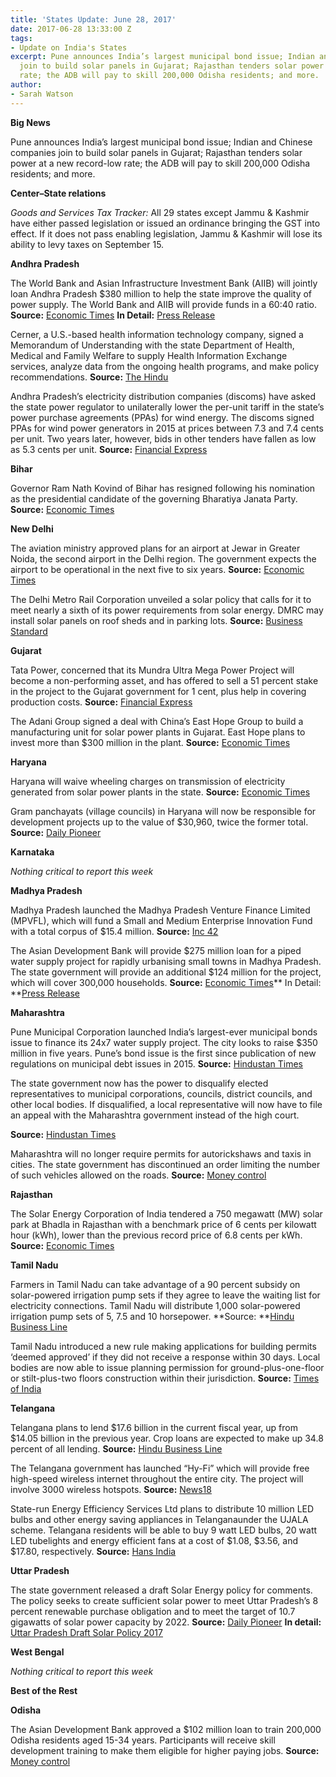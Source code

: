 ```yaml
---
title: 'States Update: June 28, 2017'
date: 2017-06-28 13:33:00 Z
tags:
- Update on India's States
excerpt: Pune announces India’s largest municipal bond issue; Indian and Chinese companies
  join to build solar panels in Gujarat; Rajasthan tenders solar power at a new record-low
  rate; the ADB will pay to skill 200,000 Odisha residents; and more.
author:
- Sarah Watson
---
```


**Big News**

Pune announces India’s largest municipal bond issue; Indian and Chinese companies join to build solar panels in Gujarat; Rajasthan tenders solar power at a new record-low rate; the ADB will pay to skill 200,000 Odisha residents; and more.

**Center–State relations**

*Goods and Services Tax Tracker:* All 29 states except Jammu & Kashmir have either passed legislation or issued an ordinance bringing the GST into effect. If it does not pass enabling legislation, Jammu & Kashmir will lose its ability to levy taxes on September 15.

**Andhra Pradesh**

The World Bank and Asian Infrastructure Investment Bank (AIIB) will jointly loan Andhra Pradesh $380 million to help the state improve the quality of power supply. The World Bank and AIIB will provide funds in a 60:40 ratio. **Source:** [Economic Times](http://economictimes.indiatimes.com/news/economy/finance/world-bank-aiib-to-grant-380-million-to-andhra-pradesh-power-project/articleshow/59281266.cms) **In Detail:** [Press Release](http://www.worldbank.org/en/news/press-release/2017/06/22/project-signing-new-loan-agreement-support-24x7-power-for-all-andhra-pradesh)

Cerner, a U.S.-based health information technology company, signed a Memorandum of Understanding with the state Department of Health, Medical and Family Welfare to supply Health Information Exchange services, analyze data from the ongoing health programs, and make policy recommendations. **Source:** [The Hindu](http://www.thehindu.com/todays-paper/tp-national/tp-andhrapradesh/state-signs-pact-with-cerner/article19112817.ece)

Andhra Pradesh’s electricity distribution companies (discoms) have asked the state power regulator to unilaterally lower the per-unit tariff in the state’s power purchase agreements (PPAs) for wind energy. The discoms signed PPAs for wind power generators in 2015 at prices between 7.3 and 7.4 cents per unit. Two years later, however, bids in other tenders have fallen as low as 5.3 cents per unit. **Source:** [Financial Express](http://www.financialexpress.com/economy/andhra-pradesh-signs-wind-power-ppas-does-u-turn-wants-25-pct-price-cut-now/728687/)

**Bihar**

Governor Ram Nath Kovind of Bihar has resigned following his nomination as the presidential candidate of the governing Bharatiya Janata Party. **Source:** [Economic Times](http://economictimes.indiatimes.com/news/politics-and-nation/bihar-governor-ram-nath-kovind-resigns/articleshow/59234812.cms)

**New Delhi**

The aviation ministry approved plans for an airport at Jewar in Greater Noida, the second airport in the Delhi region. The government expects the airport to be operational in the next five to six years. **Source:** [Economic Times](http://economictimes.indiatimes.com/industry/transportation/airlines-/-aviation/jewar-to-be-second-airport-in-delhi-ncr/articleshow/59296768.cms)

The Delhi Metro Rail Corporation unveiled a solar policy that calls for it to meet nearly a sixth of its power requirements from solar energy. DMRC may install solar panels on roof sheds and in parking lots. **Source:** [Business Standard](http://www.business-standard.com/article/companies/delhi-metro-to-meet-a-sixth-of-its-energy-needs-from-solar-to-curtail-costs-117062100493_1.html)

**Gujarat**

Tata Power, concerned that its Mundra Ultra Mega Power Project will become a non-performing asset, and has offered to sell a 51 percent stake in the project to the Gujarat government for 1 cent, plus help in covering production costs. **Source:** [Financial Express](http://www.financialexpress.com/industry/tata-power-mulls-51-stake-sale-in-mundra-umpp-to-gujarat-govt-for-re-1-token-amount/730410/)

The Adani Group signed a deal with China’s East Hope Group to build a manufacturing unit for solar power plants in Gujarat. East Hope plans to invest more than $300 million in the plant. **Source:** [Economic Times](http://economictimes.indiatimes.com/industry/energy/power/chinese-firms-inks-deal-with-adani-to-invest-300-million-in-gujarat/articleshow/59239251.cms)

**Haryana**

Haryana will waive wheeling charges on transmission of electricity generated from solar power plants in the state. **Source:** [Economic Times](http://economictimes.indiatimes.com/industry/energy/power/haryana-waives-off-intra-state-wheeling-charges-to-promote-renewable-energy/articleshow/59273803.cms)

Gram panchayats (village councils) in Haryana will now be responsible for development projects up to the value of $30,960, twice the former total. **Source:** [Daily Pioneer](http://www.dailypioneer.com/state-editions/chandigarh/haryana-to-raise-limit-on-funds-for-panchayats.html)

**Karnataka**

*Nothing critical to report this week*

**Madhya Pradesh**

Madhya Pradesh launched the Madhya Pradesh Venture Finance Limited (MPVFL), which will fund a Small and Medium Enterprise Innovation Fund with a total corpus of $15.4 million. **Source:** [Inc 42](https://inc42.com/buzz/madhya-pradesh-venture-fund-mpvfl/)

The Asian Development Bank will provide $275 million loan for a piped water supply project for rapidly urbanising small towns in Madhya Pradesh. The state government will provide an additional $124 million for the project, which will cover 300,000 households. **Source:** [Economic Times](http://economictimes.indiatimes.com/news/economy/finance/adb-to-provide-275-million-loan-for-water-supply-project-in-madhya-pradesh/articleshow/59233382.cms)** In Detail: **[Press Release](https://www.adb.org/news/adb-india-sign-275-million-loan-upgrading-urban-services-madhya-pradesh)

**Maharashtra**

Pune Municipal Corporation launched India’s largest-ever municipal bonds issue to finance its 24x7 water supply project. The city looks to raise $350 million in five years. Pune’s bond issue is the first since publication of new regulations on municipal debt issues in 2015. **Source:** [Hindustan Times](http://www.hindustantimes.com/mumbai-news/india-s-biggest-municipal-bonds-programme-launched-in-maharashtra/story-VGyCPobtK0weK70Td8ZlaI.html)

The state government now has the power to disqualify elected representatives to municipal corporations, councils, district councils, and other local bodies. If disqualified, a local representative will now have to file an appeal with the Maharashtra government instead of the high court.

**Source:** [Hindustan Times](http://www.hindustantimes.com/mumbai-news/maharashtra-govt-now-has-power-to-disqualify-corporators/story-oaGrDSignyo891t6DCEHjM.html)

Maharashtra will no longer require permits for autorickshaws and taxis in cities. The state government has discontinued an order limiting the number of such vehicles allowed on the roads. **Source:** [Money control](http://www.moneycontrol.com/news/trends/current-affairs-trends/maharashtra-to-end-permit-raj-for-autos-and-taxis-2307979.html)

**Rajasthan**

The Solar Energy Corporation of India tendered a 750 megawatt (MW) solar park at Bhadla in Rajasthan with a benchmark price of 6 cents per kilowatt hour (kWh), lower than the previous record price of 6.8 cents per kWh. **Source:** [Economic Times](http://energy.economictimes.indiatimes.com/news/renewable/seci-tenders-750-mw-solar-park-in-rajasthan/59284865)

**Tamil Nadu**

Farmers in Tamil Nadu can take advantage of a 90 percent subsidy on solar-powered irrigation pump sets if they agree to leave the waiting list for electricity connections. Tamil Nadu will distribute 1,000 solar-powered irrigation pump sets of 5, 7.5 and 10 horsepower. **Source: **[Hindu Business Line](http://www.thehindubusinessline.com/news/national/tn-farmers-subsidy/article9730655.ece)

Tamil Nadu introduced a new rule making applications for building permits ‘deemed approved’ if they did not receive a response within 30 days. Local bodies are now able to issue planning permission for ground-plus-one-floor or stilt-plus-two floors construction within their jurisdiction. **Source:** [Times of India](http://timesofindia.indiatimes.com/city/chennai/30-day-deadline-for-plan-approvals-in-tamil-nadu/articleshow/59262530.cms)

**Telangana**

Telangana plans to lend $17.6 billion in the current fiscal year, up from $14.05 billion in the previous year. Crop loans are expected to make up 34.8 percent of all lending. **Source:** [Hindu Business Line](http://www.thehindubusinessline.com/news/national/telangana-pegs-credit-plan-at-114-lakh-crore/article9735296.ece)

The Telangana government has launched “Hy-Fi” which will provide free high-speed wireless internet throughout the entire city. The project will involve 3000 wireless hotspots. **Source:** [News18](http://www.news18.com/news/india/telangana-launches-hy-fi-for-free-wi-fi-in-hyderabad-1438735.html)

State-run Energy Efficiency Services Ltd plans to distribute 10 million LED bulbs and other energy saving appliances in Telanganaunder the UJALA scheme. Telangana residents will be able to buy 9 watt LED bulbs, 20 watt LED tubelights and energy efficient fans at a cost of $1.08, $3.56, and $17.80, respectively. **Source:** [Hans India](http://www.thehansindia.com/posts/index/Telangana/2017-06-22/Centre-to-light-up-Telangana-with-1-cr-LED-bulbs/307960)

**Uttar Pradesh**

The state government released a draft Solar Energy policy for comments. The policy seeks to create sufficient solar power to meet Uttar Pradesh’s 8 percent renewable purchase obligation and to meet the target of 10.7 gigawatts of solar power capacity by 2022. **Source:** [Daily Pioneer](http://www.dailypioneer.com/state-editions/up-government-set-to-roll-out--solar-energy-policy.html) **In detail:** [Uttar Pradesh Draft Solar Policy 2017](http://upneda.org.in/sites/default/files/all/section/Uttar_Pradesh_Solar_Power_Policy-2017___Final_Draft_.pdf)

**West Bengal**

*Nothing critical to report this week*

**Best of the Rest**

**Odisha**

The Asian Development Bank approved a $102 million loan to train 200,000 Odisha residents aged 15-34 years. Participants will receive skill development training to make them eligible for higher paying jobs. **Source:** [Money control](http://www.moneycontrol.com/news/india/adb-okays-102-mn-loan-to-skill-2-lakh-youths-in-odisha-2311469.html)